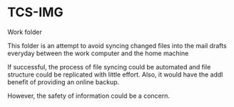 # TCS-IMG
Work folder

This folder is an attempt to avoid syncing changed files into the mail drafts everyday 
between the work computer and the home machine 

If successful, the process of file syncing could be automated and file structure could be replicated
with little effort.
Also, it would have the addl benefit of providing an online backup.

However, the safety of information could be a concern.
